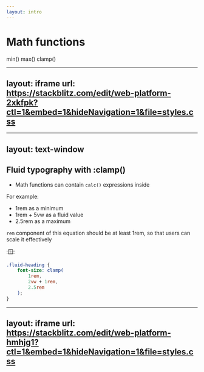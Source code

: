 ```yaml
---
layout: intro
---
```


# Math functions

min() max() clamp()

<SupportedBrowsers url="https://developer.mozilla.org/en-US/docs/Web/CSS/clamp#browser_compatibility" chrome=79 edge=79 firefox=75 safari=13.1 />

---
layout: iframe
url: https://stackblitz.com/edit/web-platform-2xkfpk?ctl=1&embed=1&hideNavigation=1&file=styles.css
---

---
layout: text-window
---

## Fluid typography with :clamp()

- Math functions can contain `calc()` expressions inside

For example:

- 1rem as a minimum
- 1rem + 5vw as a fluid value
- 2.5rem as a maximum

`rem` component of this equation should be at least 1rem, so that users can scale it effectively

::window::

```css
.fluid-heading {
    font-size: clamp(
        1rem,
        2vw + 1rem,
        2.5rem
    );
}
```

<!--
Fluid typography calculator
https://courses.joshwcomeau.com/css-for-js/05-responsive-css/16-fluid-calculator
-->


---
layout: iframe
url: https://stackblitz.com/edit/web-platform-hmhjg1?ctl=1&embed=1&hideNavigation=1&file=styles.css
---